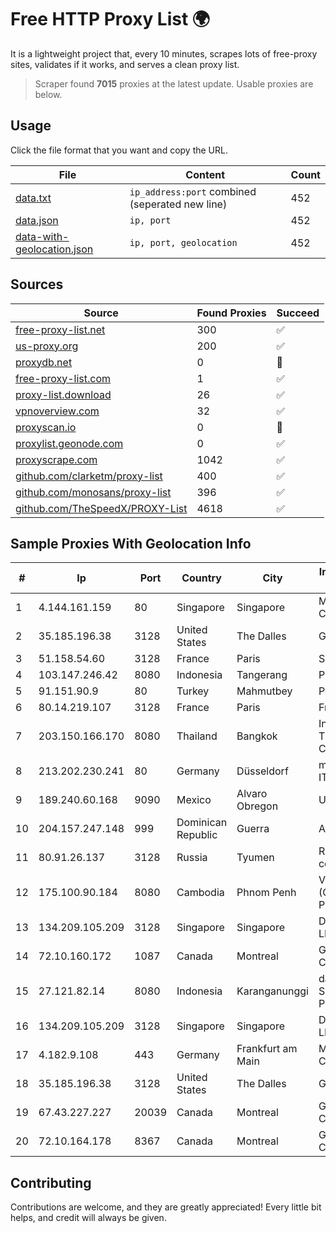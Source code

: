 
# Free HTTP Proxy List 🌍

It is a lightweight project that, every 10 minutes, scrapes lots of free-proxy sites, validates if it works, and serves a clean proxy list.


> Scraper found **7015** proxies at the latest update. Usable proxies are below.

## Usage

Click the file format that you want and copy the URL.


|File|Content|Count|
|----|-------|-----|
|[data.txt](https://raw.githubusercontent.com/themiralay/Proxy-List-World/master/data.txt)|`ip_address:port` combined (seperated new line)|452|
|[data.json](https://raw.githubusercontent.com/themiralay/Proxy-List-World/master/data.json)|`ip, port`|452|
|[data-with-geolocation.json](https://raw.githubusercontent.com/themiralay/Proxy-List-World/master/data-with-geolocation.json)|`ip, port, geolocation`|452|

## Sources

|Source|Found Proxies|Succeed|
|------|-------------|-------|
|[free-proxy-list.net](https://free-proxy-list.net)|300|✅|
|[us-proxy.org](https://www.us-proxy.org)|200|✅|
|[proxydb.net](http://proxydb.net)|0|🚫|
|[free-proxy-list.com](https://free-proxy-list.com/?page=&port=&type%5B%5D=http&type%5B%5D=https&up_time=0&search=Search)|1|✅|
|[proxy-list.download](https://www.proxy-list.download/HTTP)|26|✅|
|[vpnoverview.com](https://vpnoverview.com/privacy/anonymous-browsing/free-proxy-servers)|32|✅|
|[proxyscan.io](https://www.proxyscan.io)|0|🚫|
|[proxylist.geonode.com](https://proxylist.geonode.com/api/proxy-list?limit=300&page=1&sort_by=lastChecked&sort_type=desc&protocols=http,https)|0|✅|
|[proxyscrape.com](https://api.proxyscrape.com/v2/?request=displayproxies&protocol=http&timeout=10000&country=all&ssl=all&anonymity=all)|1042|✅|
|[github.com/clarketm/proxy-list](https://raw.githubusercontent.com/clarketm/proxy-list/master/proxy-list-raw.txt)|400|✅|
|[github.com/monosans/proxy-list](https://raw.githubusercontent.com/monosans/proxy-list/main/proxies/http.txt)|396|✅|
|[github.com/TheSpeedX/PROXY-List](https://raw.githubusercontent.com/TheSpeedX/PROXY-List/master/http.txt)|4618|✅|


## Sample Proxies With Geolocation Info

|#|Ip|Port|Country|City|Internet Service Provider|
|-|--|----|-------|----|-------------------------|
|1|4.144.161.159|80|Singapore|Singapore|Microsoft Corporation|
|2|35.185.196.38|3128|United States|The Dalles|Google LLC|
|3|51.158.54.60|3128|France|Paris|SCALEWAY|
|4|103.147.246.42|8080|Indonesia|Tangerang|PLBNET|
|5|91.151.90.9|80|Turkey|Mahmutbey|Poyraz Hosting|
|6|80.14.219.107|3128|France|Paris|France Telecom|
|7|203.150.166.170|8080|Thailand|Bangkok|Internet Thailand Company Ltd.|
|8|213.202.230.241|80|Germany|Düsseldorf|myLoc managed IT AG|
|9|189.240.60.168|9090|Mexico|Alvaro Obregon|UNINET|
|10|204.157.247.148|999|Dominican Republic|Guerra|AGIS|
|11|80.91.26.137|3128|Russia|Tyumen|Russian company LLC|
|12|175.100.90.184|8080|Cambodia|Phnom Penh|VIETTEL (CAMBODIA) PTE., LTD|
|13|134.209.105.209|3128|Singapore|Singapore|DigitalOcean, LLC|
|14|72.10.160.172|1087|Canada|Montreal|GloboTech Communications|
|15|27.121.82.14|8080|Indonesia|Karanganunggi|dashnet - PT Sumidhaz Permata Bunda|
|16|134.209.105.209|3128|Singapore|Singapore|DigitalOcean, LLC|
|17|4.182.9.108|443|Germany|Frankfurt am Main|Microsoft Corporation|
|18|35.185.196.38|3128|United States|The Dalles|Google LLC|
|19|67.43.227.227|20039|Canada|Montreal|GloboTech Communications|
|20|72.10.164.178|8367|Canada|Montreal|GloboTech Communications|



## Contributing

Contributions are welcome, and they are greatly appreciated! Every
little bit helps, and credit will always be given.


